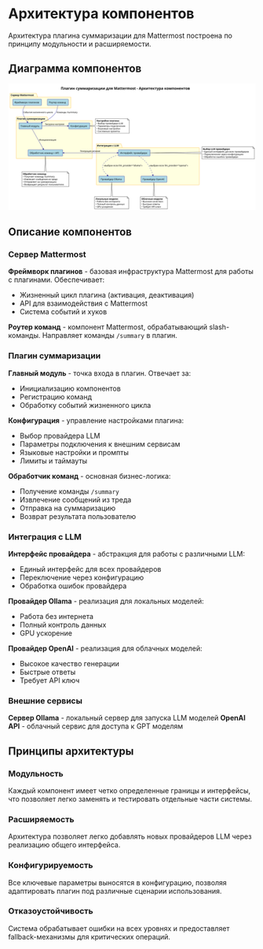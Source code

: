 # Архитектура компонентов

Архитектура плагина суммаризации для Mattermost построена по принципу модульности и расширяемости.

## Диаграмма компонентов


![components](./diagrams/components.svg)



## Описание компонентов

### Сервер Mattermost

**Фреймворк плагинов** - базовая инфраструктура Mattermost для работы с плагинами. Обеспечивает:
- Жизненный цикл плагина (активация, деактивация)
- API для взаимодействия с Mattermost
- Система событий и хуков

**Роутер команд** - компонент Mattermost, обрабатывающий slash-команды. Направляет команды `/summary` в плагин.

### Плагин суммаризации

**Главный модуль** - точка входа в плагин. Отвечает за:
- Инициализацию компонентов
- Регистрацию команд
- Обработку событий жизненного цикла

**Конфигурация** - управление настройками плагина:
- Выбор провайдера LLM
- Параметры подключения к внешним сервисам  
- Языковые настройки и промпты
- Лимиты и таймауты

**Обработчик команд** - основная бизнес-логика:
- Получение команды `/summary`
- Извлечение сообщений из треда
- Отправка на суммаризацию
- Возврат результата пользователю

### Интеграция с LLM

**Интерфейс провайдера** - абстракция для работы с различными LLM:
- Единый интерфейс для всех провайдеров
- Переключение через конфигурацию
- Обработка ошибок провайдера

**Провайдер Ollama** - реализация для локальных моделей:
- Работа без интернета
- Полный контроль данных
- GPU ускорение

**Провайдер OpenAI** - реализация для облачных моделей:
- Высокое качество генерации
- Быстрые ответы
- Требует API ключ

### Внешние сервисы

**Сервер Ollama** - локальный сервер для запуска LLM моделей
**OpenAI API** - облачный сервис для доступа к GPT моделям

## Принципы архитектуры

### Модульность
Каждый компонент имеет четко определенные границы и интерфейсы, что позволяет легко заменять и тестировать отдельные части системы.

### Расширяемость
Архитектура позволяет легко добавлять новых провайдеров LLM через реализацию общего интерфейса.

### Конфигурируемость
Все ключевые параметры выносятся в конфигурацию, позволяя адаптировать плагин под различные сценарии использования.

### Отказоустойчивость
Система обрабатывает ошибки на всех уровнях и предоставляет fallback-механизмы для критических операций.
